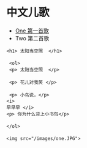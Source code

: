 # 中文儿歌

<html>

<head>

<title>

中文儿歌
</title>

<meta charset="UTF-8">

</head>

<body>

<ul>

<li> <a href="songs/sunsong.html"> One 第一首歌 </a> </li>

<li> Two 第二首歌</li> 



</ul>

    <h1> 太阳当空照  </h1>
  
     <ol>
	 <p> 太阳当空照  </p>

     <p> 花儿对我笑 </p>
	 
	 <p> 小鸟说，</p> 
    <i> 
    早早早 </i>
    <p> 你为什么背上小书包</p>
	
	</ol>

	<img src="/images/one.JPG">

</body>

</html>

